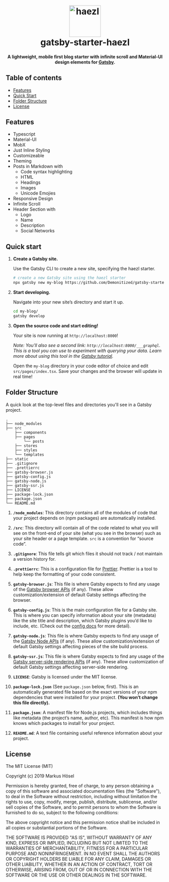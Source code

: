 <h1 align="center">
    <img alt="haezl" title="haezl" src="static/img/me.png" width="100"> </br>
    gatsby-starter-haezl
</h1>

<h4 align="center">
A lightweight, mobile first blog starter with infinite scroll and Material-UI design elements 
for <a href="https://github.com/gatsbyjs/gatsby" target="_blank">Gatsby</a>.
</h4>

## Table of contents

- [Features](#features)
- [Quick Start](#quick-start)
- [Folder Structure](#folder-structure)
- [License](#license)

## Features

- Typescript
- Material-UI
- MobX
- Just Inline Styling
- Customizeable
- Theming
- Posts in Markdown with
  - Code syntax highlighting
  - HTML
  - Headings
  - Images
  - Unicode Emojies
- Responsive Design
- Infinite Scroll
- Header Section with
  - Logo
  - Name
  - Description
  - Social Networks

## Quick start

1.  **Create a Gatsby site.**

    Use the Gatsby CLI to create a new site, specifying the haezl starter.

    ```sh
    # create a new Gatsby site using the haezl starter
    npx gatsby new my-blog https://github.com/Demonitized/gatsby-starter-haezl
    ```

1.  **Start developing.**

    Navigate into your new site’s directory and start it up.

    ```sh
    cd my-blog/
    gatsby develop
    ```

1.  **Open the source code and start editing!**

    Your site is now running at `http://localhost:8000`!

    _Note: You'll also see a second link: _`http://localhost:8000/___graphql`_. This is a tool you can use to experiment with querying your data. Learn more about using this tool in the [Gatsby tutorial](https://www.gatsbyjs.org/tutorial/part-five/#introducing-graphiql)._

    Open the `my-blog` directory in your code editor of choice and edit `src/pages/index.tsx`. Save your changes and the browser will update in real time!

## Folder Structure

A quick look at the top-level files and directories you'll see in a Gatsby project.

    .
    ├── node_modules
    ├── src
        ├── components
        ├── pages
            └── posts
        ├── stores
        ├── styles
        └── templates
    ├── static
    ├── .gitignore
    ├── .prettierrc
    ├── gatsby-browser.js
    ├── gatsby-config.js
    ├── gatsby-node.js
    ├── gatsby-ssr.js
    ├── LICENSE
    ├── package-lock.json
    ├── package.json
    └── README.md

1.  **`/node_modules`**: This directory contains all of the modules of code that your project depends on (npm packages) are automatically installed.

2.  **`/src`**: This directory will contain all of the code related to what you will see on the front-end of your site (what you see in the browser) such as your site header or a page template. `src` is a convention for “source code”.

3.  **`.gitignore`**: This file tells git which files it should not track / not maintain a version history for.

4.  **`.prettierrc`**: This is a configuration file for [Prettier](https://prettier.io/). Prettier is a tool to help keep the formatting of your code consistent.

5.  **`gatsby-browser.js`**: This file is where Gatsby expects to find any usage of the [Gatsby browser APIs](https://www.gatsbyjs.org/docs/browser-apis/) (if any). These allow customization/extension of default Gatsby settings affecting the browser.

6.  **`gatsby-config.js`**: This is the main configuration file for a Gatsby site. This is where you can specify information about your site (metadata) like the site title and description, which Gatsby plugins you’d like to include, etc. (Check out the [config docs](https://www.gatsbyjs.org/docs/gatsby-config/) for more detail).

7.  **`gatsby-node.js`**: This file is where Gatsby expects to find any usage of the [Gatsby Node APIs](https://www.gatsbyjs.org/docs/node-apis/) (if any). These allow customization/extension of default Gatsby settings affecting pieces of the site build process.

8.  **`gatsby-ssr.js`**: This file is where Gatsby expects to find any usage of the [Gatsby server-side rendering APIs](https://www.gatsbyjs.org/docs/ssr-apis/) (if any). These allow customization of default Gatsby settings affecting server-side rendering.

9.  **`LICENSE`**: Gatsby is licensed under the MIT license.

10. **`package-lock.json`** (See `package.json` below, first). This is an automatically generated file based on the exact versions of your npm dependencies that were installed for your project. **(You won’t change this file directly).**

11. **`package.json`**: A manifest file for Node.js projects, which includes things like metadata (the project’s name, author, etc). This manifest is how npm knows which packages to install for your project.

12. **`README.md`**: A text file containing useful reference information about your project.

## License

The MIT License (MIT)

Copyright (c) 2019 Markus Hösel

Permission is hereby granted, free of charge, to any person obtaining a copy of this software and associated documentation files (the "Software"), to deal in the Software without restriction, including without limitation the rights to use, copy, modify, merge, publish, distribute, sublicense, and/or sell copies of the Software, and to permit persons to whom the Software is furnished to do so, subject to the following conditions:

The above copyright notice and this permission notice shall be included in all copies or substantial portions of the Software.

THE SOFTWARE IS PROVIDED "AS IS", WITHOUT WARRANTY OF ANY KIND, EXPRESS OR IMPLIED, INCLUDING BUT NOT LIMITED TO THE WARRANTIES OF MERCHANTABILITY, FITNESS FOR A PARTICULAR PURPOSE AND NONINFRINGEMENT. IN NO EVENT SHALL THE AUTHORS OR COPYRIGHT HOLDERS BE LIABLE FOR ANY CLAIM, DAMAGES OR OTHER LIABILITY, WHETHER IN AN ACTION OF CONTRACT, TORT OR OTHERWISE, ARISING FROM, OUT OF OR IN CONNECTION WITH THE SOFTWARE OR THE USE OR OTHER DEALINGS IN THE SOFTWARE.
